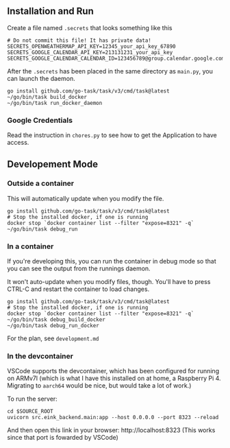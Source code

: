 ## Installation and Run

Create a file named `.secrets` that looks something like this

    # Do not commit this file! It has private data!
    SECRETS_OPENWEATHERMAP_API_KEY=12345_your_api_key_67890
    SECRETS_GOOGLE_CALENDAR_API_KEY=213131231_your_api_key
    SECRETS_GOOGLE_CALENDAR_CALENDAR_ID=123456789@group.calendar.google.com

After the `.secrets` has been placed in the same directory as `main.py`,
you can launch the daemon.

    go install github.com/go-task/task/v3/cmd/task@latest
    ~/go/bin/task build_docker
    ~/go/bin/task run_docker_daemon
    
### Google Credentials

Read the instruction in `chores.py` to see how to get the Application to have access.

## Developement Mode

### Outside a container

This will automatically update when you modify the file.

    go install github.com/go-task/task/v3/cmd/task@latest
    # Stop the installed docker, if one is running
    docker stop `docker container list --filter "expose=8321" -q`    
    ~/go/bin/task debug_run

### In a container

If you're developing this, you can run the container in debug mode so that
you can see the output from the runnings daemon.

It won't auto-update when you modify files, though.
You'll have to press CTRL-C and restart the container to load changes.

    go install github.com/go-task/task/v3/cmd/task@latest
    # Stop the installed docker, if one is running
    docker stop `docker container list --filter "expose=8321" -q`
    ~/go/bin/task debug_build_docker
    ~/go/bin/task debug_run_docker

For the plan, see `development.md`

### In the devcontainer

VSCode supports the devcontainer, which has been configured for running on ARMv7l
(which is what I have this installed on at home, a Raspberry Pi 4. Migrating to
`aarch64` would be nice, but would take a lot of work.)

To run the server:

    cd $SOURCE_ROOT
    uvicorn src.eink_backend.main:app --host 0.0.0.0 --port 8323 --reload

And then open this link in your browser: http://localhost:8323
(This works since that port is fowarded by VSCode)